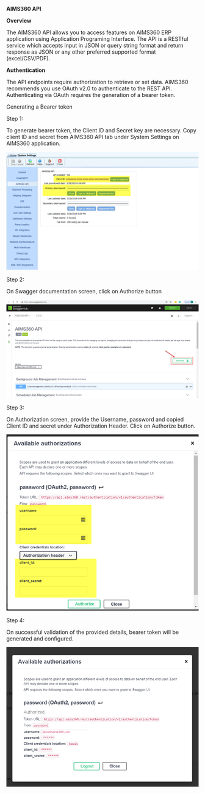 **AIMS360 API**

**Overview**

The AIMS360 API allows you to access features on AIMS360 ERP application using
Application Programing Interface. The API is a RESTful service which accepts
input in JSON or query string format and return response as JSON or any other
preferred supported format (excel/CSV/PDF).

**Authentication**

The API endpoints require authorization to retrieve or set data. AIMS360
recommends you use OAuth v2.0 to authenticate to the REST API. Authenticating
via OAuth requires the generation of a bearer token.

Generating a Bearer token

Step 1:

To generate bearer token, the Client ID and Secret key are necessary. Copy
client ID and secret from AIMS360 API tab under System Settings on AIMS360
application.

![](media/ff708d7d5f37ee685ae47ff23867b9ca.png)

Step 2:

On Swagger documentation screen, click on Authorize button

![](media/6294147184ff3d0609e984e275a5637d.png)

Step 3:

On Authorization screen, provide the Username, password and copied Client ID and
secret under Authorization Header. Click on Authorize button.

![](media/a540e529f7e7114ac8878b1f39484aee.png)

Step 4:

On successful validation of the provided details, bearer token will be generated
and configured.

![](media/c7c3e58b570c397cadcebdff59d5ec49.png)
